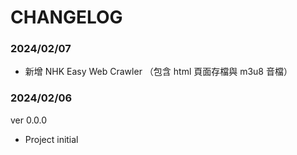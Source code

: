 # CHANGELOG

### 2024/02/07
* 新增 NHK Easy Web Crawler （包含 html 頁面存檔與 m3u8 音檔）
### 2024/02/06
ver 0.0.0
* Project initial
